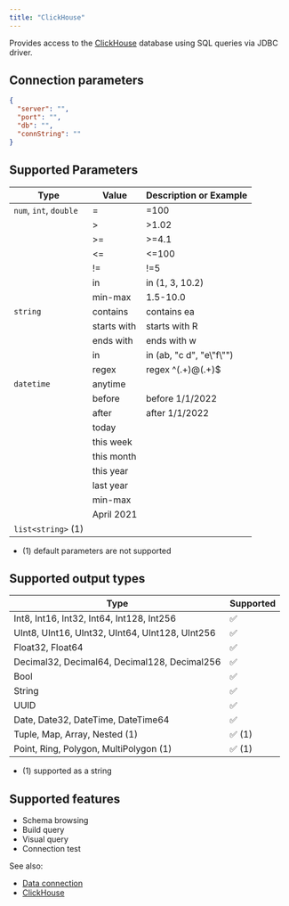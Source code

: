```yaml
---
title: "ClickHouse"
---
```


Provides access to the [ClickHouse](https://clickhouse.com/clickhouse) database using SQL queries via JDBC driver.

## Connection parameters

```json
{
  "server": "",
  "port": "",
  "db": "",
  "connString": ""
}
```

## Supported Parameters

| Type                   | Value       | Description or Example     |
|------------------------|-------------|----------------------------|
| `num`, `int`, `double` | =           | =100                       |
|                        | >           | >1.02                      |
|                        | >=          | >=4.1                      |
|                        | <=          | <=100                      |
|                        | !=          | !=5                        |
|                        | in          | in (1, 3, 10.2)            |
|                        | min-max     | 1.5-10.0                   |
| `string`               | contains    | contains ea                |
|                        | starts with | starts with R              |
|                        | ends with   | ends with w                |
|                        | in          | in (ab, "c d", "e\\"f\\"") |
|                        | regex       | regex ^(.+)@(.+)$          |
| `datetime`             | anytime     |                            |
|                        | before      | before 1/1/2022            |
|                        | after       | after 1/1/2022             |
|                        | today       |                            |
|                        | this week   |                            |
|                        | this month  |                            |
|                        | this year   |                            |
|                        | last year   |                            |
|                        | min-max     |                            |
|                        | April 2021  |                            |
| `list<string>` (1)     |             |                            |

* (1) default parameters are not supported

## Supported output types

| Type                                            | Supported              |
|-------------------------------------------------|------------------------|
| Int8, Int16, Int32, Int64, Int128, Int256       | :white_check_mark:     |
| UInt8, UInt16, UInt32, UInt64, UInt128, UInt256 | :white_check_mark:     |
| Float32, Float64                                | :white_check_mark:     |
| Decimal32, Decimal64, Decimal128, Decimal256    | :white_check_mark:     |
| Bool                                            | :white_check_mark:     |
| String                                          | :white_check_mark:     |
| UUID                                            | :white_check_mark:     |
| Date, Date32, DateTime, DateTime64              | :white_check_mark:     |
| Tuple, Map, Array, Nested           (1)         | :white_check_mark: (1) |
| Point, Ring, Polygon, MultiPolygon  (1)         | :white_check_mark: (1) |

* (1) supported as a string

## Supported features

* Schema browsing
* Build query
* Visual query
* Connection test

See also:

* [Data connection](../data-connection.md)
* [ClickHouse](https://clickhouse.com/clickhouse)
